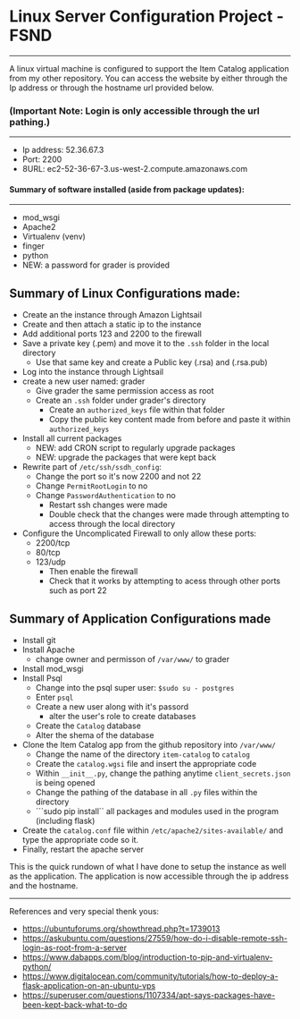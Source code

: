 # Linux Server Configuration Project - FSND

---

A linux virtual machine is configured to support the Item Catalog application from my other repository. You can access the website by either through the Ip address or through the hostname url provided below.

### (Important Note: Login is only accessible through the url pathing.)
---
* Ip address: 52.36.67.3
* Port: 2200
* 8URL: ec2-52-36-67-3.us-west-2.compute.amazonaws.com

#### Summary of software installed (aside from package updates):
---
* mod_wsgi
* Apache2 
* Virtualenv (venv)
* finger
* python
* NEW: a password for grader is provided

Summary of Linux Configurations made:
---
* Create an the instance through Amazon Lightsail
* Create and then attach a static ip to the instance
* Add additional ports 123 and 2200 to the firewall
* Save a private key (.pem) and move it to the ```.ssh``` folder in the local directory
    * Use that same key and create a Public key (.rsa) and (.rsa.pub)
* Log into the instance through Lightsail
* create a new user named: grader
    * Give grader the same permission access as root
    * Create an ```.ssh``` folder under grader's directory
        * Create an ```authorized_keys``` file within that folder
        * Copy the public key content made from before and paste it within ```authorized_keys```
* Install all current packages 
    * NEW: add CRON script to regularly upgrade packages
    * NEW: upgrade the packages that were kept back
* Rewrite part of ```/etc/ssh/ssdh_config```:
    *  Change the port so it's now 2200 and not 22
    * Change ```PermitRootLogin``` to no
    * Change ```PasswordAuthentication``` to no
        * Restart ssh changes were made
        * Double check that the changes were made through attempting to access through the local directory
* Configure the Uncomplicated Firewall to only allow these ports:
    * 2200/tcp
    * 80/tcp
    * 123/udp
        * Then enable the firewall
        * Check that it works by attempting to acess through other ports such as port 22

Summary of Application Configurations made
---
* Install git
* Install Apache
    * change owner and permisson of ```/var/www/``` to grader
* Install mod_wsgi
* Install Psql
    *  Change into the psql super user: ```$sudo su - postgres```
    *  Enter ```psql```
    *  Create a new user along with it's passord
        *  alter the user's role to create databases
    *  Create the ```Catalog``` database
    *  Alter the shema of the database
* Clone the Item Catalog app from the github repository into ```/var/www/```
    *  Change the name of the directory ```item-catalog``` to ```catalog```
    *  Create the ```catalog.wgsi``` file and insert the appropriate code
    *  Within ```__init__.py```, change the pathing anytime ```client_secrets.json``` is being opened
    *  Change the pathing of the database in all ```.py``` files within the directory
    *  ```sudo pip install`` all packages and modules used in the program (including flask)
* Create the ```catalog.conf``` file within ```/etc/apache2/sites-available/``` and type the appropriate code so it.
* Finally, restart the apache server

This is the quick rundown of what I have done to setup the instance as well as the application. The application is now accessible through the ip address and the hostname.

---

References and very special thenk yous:

* https://ubuntuforums.org/showthread.php?t=1739013
* https://askubuntu.com/questions/27559/how-do-i-disable-remote-ssh-login-as-root-from-a-server
* https://www.dabapps.com/blog/introduction-to-pip-and-virtualenv-python/
* https://www.digitalocean.com/community/tutorials/how-to-deploy-a-flask-application-on-an-ubuntu-vps
* https://superuser.com/questions/1107334/apt-says-packages-have-been-kept-back-what-to-do